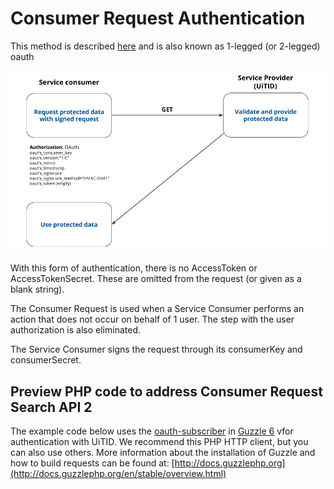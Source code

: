 ---
---

# Consumer Request Authentication

This method is described [here](http://oauthbible.com/#oauth-10a-one-legged) and is also known as 1-legged (or 2-legged) oauth

![1-legged oauth](/img/2leggednew.png "1-legged oauth")

With this form of authentication, there is no AccessToken or AccessTokenSecret. These are omitted from the request (or given as a blank string).

The Consumer Request is used when a Service Consumer performs an action that does not occur on behalf of 1 user. The step with the user authorization is also eliminated.

The Service Consumer signs the request through its consumerKey and consumerSecret.

## Preview PHP code to address Consumer Request Search API 2

The example code below uses the [oauth-subscriber](https://github.com/guzzle/oauth-subscriber) in [Guzzle 6](https://github.com/guzzle/guzzle) vfor authentication with UiTID. We recommend this PHP HTTP client, but you can also use others. More information about the installation of Guzzle and how to build requests can be found at: [http://docs.guzzlephp.org](http://docs.guzzlephp.org/en/stable/overview.html)

<script src="https://gist.github.com/stijnswaanen/b220b05b6f2fe5310138d7ed9badb3bd.js"></script>
